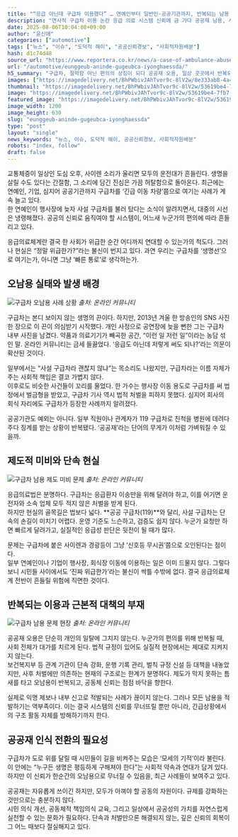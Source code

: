 ```yaml
---
title: "“응급 아닌데 구급차 이용했다” … 연예인부터 일반인·공공기관까지, 반복되는 남용 사례에 ‘황당’"
description: "연사적 구급차 이용 논란 응급 의료 시스템 신뢰에 금 가다 공공재 남용, 사회적 감시 어디까지 ..."
date: 2025-08-06T10:04:08+09:00
author: "윤신애"
categories: ["automotive"]
tags: ["뉴스", "이슈", "도덕적 해이", "공공신뢰경보", "사회적자원배분"]
hash: d1c74d48
source_url: "https://www.reportera.co.kr/news/a-case-of-ambulance-abuse/"
url: "/automotive/eunggeub-aninde-gugeubca-iyonghaessda/"
h5_summary: "구급차, 절박함 아닌 편의의 상징이 되다 공공재 오용, 일상 곳곳에서 반복되는 현실"
images: ["https://imagedelivery.net/BhPWbivJAhTvor9c-8lV2w/8e333ab8-4a46-47e2-bd88-974fcbd85900/public", "https://imagedelivery.net/BhPWbivJAhTvor9c-8lV2w/286ed35d-7543-4f2d-f452-e293f4586a00/public", "https://imagedelivery.net/BhPWbivJAhTvor9c-8lV2w/1855f0aa-40d1-47e9-0c95-e7acc33d4c00/public", "https://imagedelivery.net/BhPWbivJAhTvor9c-8lV2w/53619be4-7fb7-4a6d-43fd-ce53364a2900/public"]
thumbnail: "https://imagedelivery.net/BhPWbivJAhTvor9c-8lV2w/53619be4-7fb7-4a6d-43fd-ce53364a2900/public"
image: "https://imagedelivery.net/BhPWbivJAhTvor9c-8lV2w/53619be4-7fb7-4a6d-43fd-ce53364a2900/public"
featured_image: "https://imagedelivery.net/BhPWbivJAhTvor9c-8lV2w/53619be4-7fb7-4a6d-43fd-ce53364a2900/public"
image_width: 1200
image_height: 630
slug: "eunggeub-aninde-gugeubca-iyonghaessda"
type: "post"
layout: "single"
news_keywords: "뉴스, 이슈, 도덕적 해이, 공공신뢰경보, 사회적자원배분"
robots: "index, follow"
draft: false
---
```


교통체증이 일상인 도심 오후, 사이렌 소리가 울리면 모두의 운전대가 흔들린다. 생명을 살릴 수도 있다는 간절함, 그 소리에 담긴 진심은 가끔 허탈함으로 돌아온다. 최근에는 연예인, 기업, 심지어 공공기관까지 구급차를 ‘긴급 이동 차량’쯤으로 여기는 사례가 계속 늘고 있다.  
한 연예인이 행사장에 늦자 사설 구급차를 불러 탔다는 소식이 알려지면서, 대중의 시선은 냉랭해졌다. 공공의 신뢰로 움직여야 할 시스템이, 어느새 누군가의 편의에 따라 흔들리고 있다.

응급의료체계란 결국 한 사회가 위급한 순간 어디까지 연대할 수 있는가의 척도다. 그러나 현실은 “정말 위급한가?”라는 불신이 번지고 있다. 과연 우리는 구급차를 ‘생명선’으로 여기는가, 아니면 그냥 ‘빠른 통로’로 생각하는가.

## 오남용 실태와 발생 배경

![구급차 오남용 사례 상황](https://imagedelivery.net/BhPWbivJAhTvor9c-8lV2w/8e333ab8-4a46-47e2-bd88-974fcbd85900/public)
*출처: 온라인 커뮤니티*


구급차는 본디 보이지 않는 생명의 끈이다. 하지만, 2013년 겨울 한 방송인의 SNS 사진 한 장으로 이 끈이 의심받기 시작했다. 개인 사정으로 공연장에 늦을 뻔한 그는 구급차 내부 사진을 남겼다. 약품과 의료기기가 빼곡한 공간, “이런 일 저런 일”이라는 농담 섞인 말. 온라인 커뮤니티는 금세 들끓었다. ‘응급도 아닌데 저렇게 써도 되나?’라는 의문이 확산된 것이다.

일부에서는 “사설 구급차라 괜찮지 않냐”는 목소리도 나왔지만, 구급차라는 이름 자체가 주는 사회적 책임은 결코 가볍지 않다.  
이후로도 비슷한 사건들이 꼬리를 물었다. 한 가수는 행사장 이동 용도로 구급차를 써 법정에서 벌금형을 받았고, 구급차 기사 역시 법적 처벌을 피하지 못했다. 심지어 회사의 회식 자리에도 구급차가 등장한 사례까지 알려졌다.  

공공기관도 예외는 아니다. 일부 직원이나 관계자가 119 구급차로 친척을 병원에 데려다주다 징계를 받는 상황이 반복됐다. ‘공공재’라는 단어의 무게가 이처럼 가벼워질 수 있을까.

## 제도적 미비와 단속 현실

![구급차 남용 제도 미비 문제](https://imagedelivery.net/BhPWbivJAhTvor9c-8lV2w/286ed35d-7543-4f2d-f452-e293f4586a00/public)
*출처: 온라인 커뮤니티*


응급의료법은 분명하다. 구급차는 응급환자 이송만을 위해 달려야 하고, 이를 어기면 운전자와 소속 업체 모두 적지 않은 처벌을 받게 된다.  
하지만 현실의 골목길은 법보다 넓다. **공공 구급차(119)**와 달리, 사설 구급차는 단속의 손길이 미치기 어렵다. 운영 기준도 느슨하고, 검증도 쉽지 않다. 누군가 요청만 하면 빠르게 달려가고, 실질적인 응급성 판단은 뒷전이 될 때가 많다.

문제는 구급차에 붙은 사이렌과 경광등이 그냥 ‘신호등 무시권’쯤으로 오인된다는 점이다.  
일부 연예인이나 기업이 행사장, 회식장 이동에 이용하는 일은 이미 드물지 않다. 그렇다 보니 시민들 사이에서도 ‘진짜 위급한가’라는 불신이 싹틀 수밖에 없다. 결국 응급의료체계 전반이 흔들릴 위험에 직면한 것이다.

## 반복되는 이용과 근본적 대책의 부재

![구급차 남용 문제 현장](https://imagedelivery.net/BhPWbivJAhTvor9c-8lV2w/1855f0aa-40d1-47e9-0c95-e7acc33d4c00/public)
*출처: 온라인 커뮤니티*


공공재 오용은 단순히 개인의 일탈에 그치지 않는다. 누군가의 편의를 위해 반복될 때, 사회 전체가 대가를 치르게 된다. 법적 규정이 있어도 실질적 현장에서는 제대로 지켜지지 않는다.  
보건복지부 등 관계 기관이 단속 강화, 운행 기록 관리, 벌칙 규정 신설 등 대책을 내놓았지만, 사후 처벌에만 의존하는 현재의 구조로는 한계가 분명하다. 제도가 막지 못하는 틈새를 타고 오남용이 반복되고, 공동체 신뢰는 점점 바닥을 향한다.

실제로 익명 제보나 내부 신고로 적발되는 사례가 끊이지 않는다. 그러나 모든 남용을 적발하기는 역부족이다. 이는 결국 시스템의 신뢰를 무너뜨릴 뿐만 아니라, 긴급상황에서의 구조 활동 자체를 방해하기까지 한다.

## 공공재 인식 전환의 필요성

구급차가 도로 위를 달릴 때 시민들이 길을 비켜주는 모습은 ‘모세의 기적’이라 불린다.  
이 안에는 “누구든 생명은 평등하게 구해져야 한다”는 사회적 약속과 연대가 담겨 있다. 하지만 이 신뢰가 한순간의 오남용으로 무너질 수 있음을, 최근 사례들이 보여주고 있다.

공공재는 자유롭게 쓰이긴 하지만, 모두가 아껴야 할 공동의 자원이다. 규제를 강화하는 것만으로는 충분하지 않다.  
시민 의식 개선, 공동체적 책임의식 교육, 그리고 일상에서 공공성의 가치를 자연스럽게 실천할 수 있는 문화가 필요하다. 단속과 처벌만으론 해결되지 않는, 깊은 신뢰의 회복이 그 어느 때보다 절실해지고 있다.
